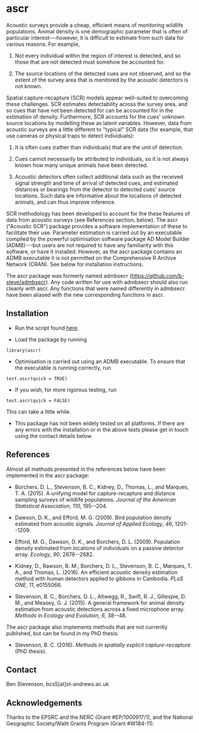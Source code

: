 # ascr

Acoustic surveys provide a cheap, efficient means of monitoring wildlife populations. Animal density is one demographic parameter that is often of particular interest---however, it is difficult to estimate from such data for various reasons. For example,

1. Not every individual within the region of interest is detected, and so those that are not detected must somehow be accounted for.

2. The source locations of the detected cues are not observed, and so the extent of the survey area that is monitored by the acoustic detectors is not known.

Spatial capture-recapture (SCR) models appear well-suited to overcoming these challenges. SCR estimates detectability across the survey area, and so cues that have not been detected for can be accounted for in the estimation of density. Furthermore, SCR accounts for the cues' unknown source locations by modelling these as latent variables. However, data from acoustic surveys are a little different to "typical" SCR data (for example, that use cameras or physical traps to detect individuals):

1. It is often cues (rather than individuals) that are the unit of detection.

2. Cues cannot necessarily be attributed to individuals, so it is not always known how many unique animals have been detected.

3. Acoustic detectors often collect additional data such as the received signal strength and time of arrival of detected cues, and estimated distances or bearings from the detector to detected cues' source locations. Such data are informative about the locations of detected animals, and can thus improve inference.

SCR methodology has been developed to account for the these features of data from acoustic surveys (see References section, below). The ascr ("Acoustic SCR") package provides a software implementation of these to facilitate their use. Parameter estimation is carried out by an executable compiled by the powerful optimisation software package AD Model Builder (ADMB)---but users are not required to have any familiarity with this software, or have it installed. However, as the ascr package contains an ADMB executable it is not permitted on the Comprehensive R Archive Network (CRAN). See below for installation instructions.

The ascr package was formerly named admbsecr (https://github.com/b-steve/admbsecr). Any code written for use with admbsecr should also run cleanly with ascr. Any functions that were named differently in admbsecr have been aliased with the new corresponding functions in ascr.

## Installation

* Run the script found [here](https://raw.githubusercontent.com/b-steve/ascr/master/inst/scripts/install.r).

* Load the package by running
```
library(ascr)
```

* Optimisation is carried out using an ADMB executable. To ensure that the executable is running correctly, run
```
test.ascr(quick = TRUE)
```

* If you wish, for more rigorous testing, run
```
test.ascr(quick = FALSE)
```
This can take a little while.

* This package has not been widely tested on all platforms. If there are any errors with the installation or in the above tests please get in touch using the contact details below.

## References

Almost all methods presented in the references below have been implemented in the ascr package:

* Borchers, D. L., Stevenson, B. C., Kidney, D., Thomas, L., and Marques, T. A. (2015). A unifying model for capture-recapture and distance sampling surveys of wildlife populations. *Journal of the American Statistical Association*, *110*, 195--204.

* Dawson, D. K., and Efford, M. G. (2009). Bird population density estimated from acoustic signals. *Journal of Applied Ecology*, *46*, 1201--1209.

* Efford, M. G., Dawson, D. K., and Borchers, D. L. (2009). Population density estimated from locations of individuals on a passive detector array. *Ecology*, *90*, 2676--2682.

* Kidney, D., Rawson, B. M., Borchers, D. L., Stevenson, B. C., Marques, T. A., and Thomas, L. (2016). An efficient acoustic density estimation method with human detectors applied to gibbons in Cambodia. *PLoS ONE*, *11*, e0155066.

* Stevenson, B. C., Borchers, D. L., Altwegg, R., Swift, R. J., Gillespie, D. M., and Measey, G. J. (2015). A general framework for animal density estimation from acoustic detections across a fixed microphone array. *Methods in Ecology and Evolution*, *6*, 38--48.

The ascr package also implements methods that are not currently published, but can be found in my PhD thesis:

* Stevenson, B. C. (2016). *Methods in spatially explicit capture-recapture* (PhD thesis).

## Contact

Ben Stevenson, bcs5[at]st-andrews.ac.uk

## Acknowledgements

Thanks to the EPSRC and the NERC (Grant #EP/1000917/1), and the National Geographic Society/Waitt Grants Program (Grant #W184-11).
